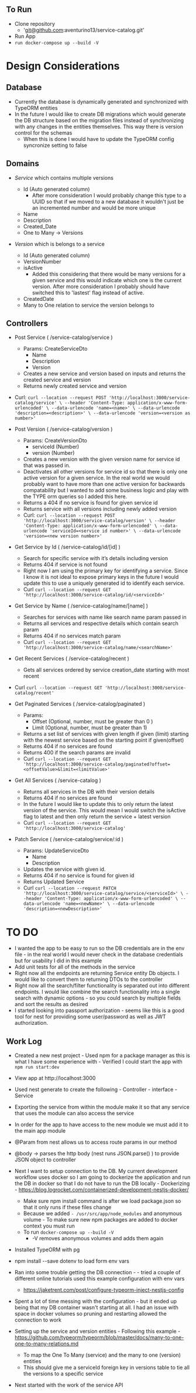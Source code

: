 
## To Run
- Clone repository
  - 'git@github.com:aventurino13/service-catalog.git'
- Run App
- ```run docker-compose up --build -V```

# Design Considerations

## Database
- Currently the database is dynamically generated and synchronized with TypeORM entities
- In the future I would like to create DB migrations which would generate the DB structure based on the migration files instead of synchronizing with any changes in the entities themselves. This way there is version control for the schemas 
    - When this is done I would have to update the TypeORM config syncronize setting to false

## Domains
- *Service* which contains multiple versions
    - Id (Auto generated column) 
      - After more consideration I would probably change this type to a UUID so that if we moved to a new database it wouldn't just be an incremented number and would be more unique
    - Name
    - Description
    - Created_Date
    - One to Many → Versions
    
- *Version* which is belongs to a service
    - Id (Auto generated column)
    - VersionNumber
    - isActive
        - Added this considering that there would be many versions for a given service and this would indicate which one is the current version. After more consideration I probably should have switched this to 'lastest' flag instead of active.
    - CreatedDate 
    - Many to One relation to service the version belongs to 

## Controllers 

- Post Service (  /service-catalog/service ) 
    - Params: CreateServiceDto
        - Name
        - Description
        - Version
    - Creates a new service and version based on inputs and returns the created service and version
    - Returns newly created service and version
- Curl:
`curl --location --request POST 'http://localhost:3000/service-catalog/service' \
--header 'Content-Type: application/x-www-form-urlencoded' \
--data-urlencode 'name=<name>' \
--data-urlencode 'description=<description>' \
--data-urlencode 'version=<version as number>'`

- Post Version ( /service-catalog/version ) 
    - Params: CreateVersionDto
        - serviceId (Number)
        - version (Number)
    - Creates a new version with the given version name for service id that was passed in. 
    - Deactivates all other versions for service id so that there is only one active version for a given service. In the real world we would probably want to have more than one active version for backwards compatability but I wanted to add some business logic and play with the TYPE orm queries so I added this here. 
    - Returns a 404 if no service is found for given service id
    - Returns service with all versions including newly added version
  - Curl:
`curl --location --request POST 'http://localhost:3000/service-catalog/version' \
--header 'Content-Type: application/x-www-form-urlencoded' \
--data-urlencode 'serviceId=<service id number>' \
--data-urlencode 'version=<new version number>'`


- Get Service by Id ( /service-catalog/id/[id] ) 
    - Search for specific service with it’s details including version
    - Returns 404 if service is not found
    - Right now I am using the primary key for identifying a service. Since I know it is not ideal to expose primary keys in the future I would update this to use a uniquely generated id to identify each service. 
  - Curl
  `curl --location --request GET 'http://localhost:3000/service-catalog/id/<serviceId>'`

- Get Service by Name ( /service-catalog/name/[name] ) 
    - Searches for services with name like search name param passed in
    - Returns all services and respective details which contain search param
    - Returns 404 if no services match param 
  - Curl
  `curl --location --request GET 'http://localhost:3000/service-catalog/name/<searchName>'`

- Get Recent Services ( /service-catalog/recent ) 
    - Gets all services ordered by service creation_date starting with most recent 
 - Curl
 `curl --location --request GET 'http://localhost:3000/service-catalog/recent'`

- Get Paginated Services ( /service-catalog/paginated )
    - Params:
        - Offset (Optional, number, must be greater than 0 ) 
        - Limit (Optional, number, must be greater than 1) 
    - Returns a set list of services with given length if given (limit) starting with the newest service based on the starting point if given(offset) 
    - Returns 404 if no services are found
    - Returns 400 if the search params are invalid
    - Curl
    `curl --location --request GET 'http://localhost:3000/service-catalog/paginated?offset=<offsetValue>&limit=<limitValue>'`

- Get All Services ( /service-catalog )
    - Returns all services in the DB with their version details
    - Returns 404 if no services are found
    - In the future I would like to update this to only return the latest version of the service. This would mean I would switch the isActive flag to latest and then only return the service + latest version
  - Curl
  `curl --location --request GET 'http://localhost:3000/service-catalog'`

- Patch Service ( /service-catalog/service/:id )
    - Params: UpdateServiceDto
        - Name
        - Description
    - Updates the service with given id.
    - Returns 404 if no service is found for given id
    - Returns Updated Service
  - Curl
  `curl --location --request PATCH 'http://localhost:3000/service-catalog/service/<serviceId>' \
--header 'Content-Type: application/x-www-form-urlencoded' \
--data-urlencode 'name=<newName>' \
--data-urlencode 'description=<newDescription>'`



# TO DO
- I wanted the app to be easy to run so the DB credentials are in the env file - in the real world I would never check in the database credentials but for usability I did in this example 
- Add unit tests for all of the methods in the service
- Right now all the endpoints are returning Service entity Db objects. I would like to convert them to returning DTOs to the controller
- Right now all the search/filter functionality is separated out into different endpoints. I would like combine the search functionality into a single search with dynamic options - so you could search by multiple fields and sort the results as desired 
- I started looking into passport authorization - seems like this is a good tool for nest for providing some user/password as well as JWT authorization.

## Work Log
   - Created a new nest project 
    - Used npm for a package manager as this is what I have some experience with 
    - Verified I could start the app with ```npm run start:dev```
   - View app at http://localhost:3000 
   - Used nest generate to create the following
    - Controller
    - interface 
    - Service
   - Exporting the service from within the module make it so that any service that uses the module can also access the service
   - In order for the app to have access to the new module we must add it to the main app module 
   - @Param from nest allows us to access route params in our method 
   - @body → parses the http body (nest runs JSON.parse() ) to provide JSON object to controller

   - Next I want to setup connection to the DB. My current development workflow uses docker so I am going to dockerize the application and run the DB in docker so that I do not have to run the DB locally
    - Dockerizing - https://blog.logrocket.com/containerized-development-nestjs-docker/ 
        - Make sure npm install command is after we load package.json so that it only runs if these files change 
        - Because we added `- /usr/src/app/node_modules`  and anonymous volume - To make sure new npm packages are added to docker context you must run  
        - To run `docker-compose up --build -V`
            - -V removes anonymous volumes and adds them again
   - Installed TypeORM with pg
   - npm install --save dotenv to load form env vars 
   - Ran into some trouble getting the DB connection - 
    - tried a couple of different online tutorials used this example configuration with env vars 
        - https://jaketrent.com/post/configure-typeorm-inject-nestjs-config 
   - Spent a lot of time messing with the configuration - but it ended up being that my DB container wasn't starting at all. I had an issue with space in docker volumes so pruning and restarting allowed the connection to work 

   - Setting up the service and version entities 
    - Following this example - https://github.com/typeorm/typeorm/blob/master/docs/many-to-one-one-to-many-relations.md
        - To map the One To Many (service) and the many to one (version) entities 
        - This should give me a serviceId foreign key in versions table to tie all the versions to a specific service
  - Next started with the work of the service API 







